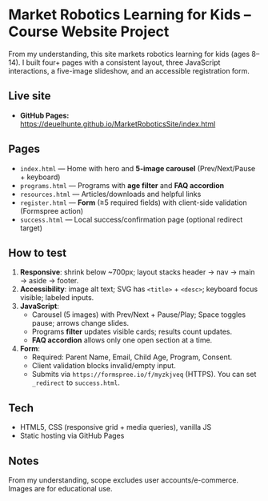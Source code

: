 # Market Robotics Learning for Kids – Course Website Project

From my understanding, this site markets robotics learning for kids (ages 8–14). I built four+ pages with a consistent layout, three JavaScript interactions, a five-image slideshow, and an accessible registration form.

## Live site
- **GitHub Pages:** https://deuelhunte.github.io/MarketRoboticsSite/index.html

## Pages
- `index.html` — Home with hero and **5-image carousel** (Prev/Next/Pause + keyboard)
- `programs.html` — Programs with **age filter** and **FAQ accordion**
- `resources.html` — Articles/downloads and helpful links
- `register.html` — **Form** (≥5 required fields) with client-side validation (Formspree action)
- `success.html` — Local success/confirmation page (optional redirect target)

## How to test
1. **Responsive**: shrink below ~700px; layout stacks header → nav → main → aside → footer.
2. **Accessibility**: image alt text; SVG has `<title>` + `<desc>`; keyboard focus visible; labeled inputs.
3. **JavaScript**:
   - Carousel (5 images) with Prev/Next + Pause/Play; Space toggles pause; arrows change slides.
   - Programs **filter** updates visible cards; results count updates.
   - **FAQ accordion** allows only one open section at a time.
4. **Form**:
   - Required: Parent Name, Email, Child Age, Program, Consent.
   - Client validation blocks invalid/empty input.
   - Submits via `https://formspree.io/f/myzkjveq` (HTTPS). You can set `_redirect` to `success.html`.

## Tech
- HTML5, CSS (responsive grid + media queries), vanilla JS
- Static hosting via GitHub Pages

## Notes
From my understanding, scope excludes user accounts/e-commerce. Images are for educational use.
